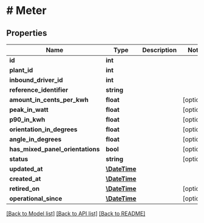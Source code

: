 # # Meter

## Properties

Name | Type | Description | Notes
------------ | ------------- | ------------- | -------------
**id** | **int** |  | 
**plant_id** | **int** |  | 
**inbound_driver_id** | **int** |  | 
**reference_identifier** | **string** |  | 
**amount_in_cents_per_kwh** | **float** |  | [optional] 
**peak_in_watt** | **float** |  | [optional] 
**p90_in_kwh** | **float** |  | [optional] 
**orientation_in_degrees** | **float** |  | [optional] 
**angle_in_degrees** | **float** |  | [optional] 
**has_mixed_panel_orientations** | **bool** |  | [optional] 
**status** | **string** |  | [optional] 
**updated_at** | [**\DateTime**](\DateTime.md) |  | 
**created_at** | [**\DateTime**](\DateTime.md) |  | 
**retired_on** | [**\DateTime**](\DateTime.md) |  | [optional] 
**operational_since** | [**\DateTime**](\DateTime.md) |  | [optional] 

[[Back to Model list]](../../README.md#documentation-for-models) [[Back to API list]](../../README.md#documentation-for-api-endpoints) [[Back to README]](../../README.md)


